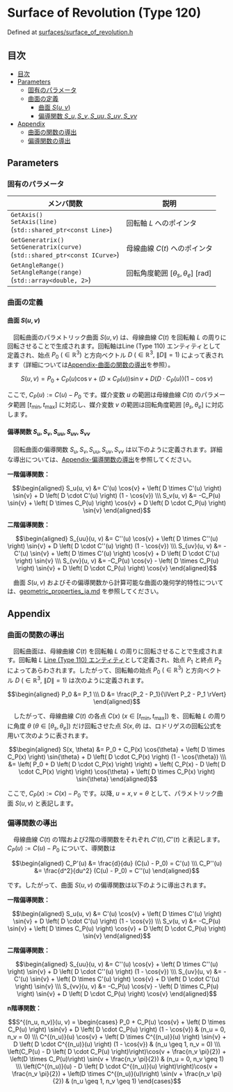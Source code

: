 # Surface of Revolution (Type 120)

Defined at [surfaces/surface_of_revolution.h](./../../../include/igesio/entities/surfaces/surface_of_revolution.h)

## 目次

- [目次](#目次)
- [Parameters](#parameters)
  - [固有のパラメータ](#固有のパラメータ)
  - [曲面の定義](#曲面の定義)
    - [曲面 $S(u, v)$](#曲面-su-v)
    - [偏導関数 $S\_u, S\_v, S\_{uu}, S\_{uv}, S\_{vv}$](#偏導関数-s_u-s_v-s_uu-s_uv-s_vv)
- [Appendix](#appendix)
  - [曲面の関数の導出](#曲面の関数の導出)
  - [偏導関数の導出](#偏導関数の導出)

## Parameters

### 固有のパラメータ

| メンバ関数 | 説明 |
|---|---|
| `GetAxis()` <br> `SetAxis(line)` <br> (`std::shared_ptr<const Line>`) | 回転軸 $L$ へのポインタ |
| `GetGeneratrix()` <br> `SetGeneratrix(curve)` <br> (`std::shared_ptr<const ICurve>`) | 母線曲線 $C(t)$ へのポインタ |
| `GetAngleRange()` <br> `SetAngleRange(range)` <br> (`std::array<double, 2>`) | 回転角度範囲 $[\theta_s, \theta_e]$ [rad] |

### 曲面の定義

#### 曲面 $S(u, v)$

　回転曲面のパラメトリック曲面 $S(u, v)$ は、母線曲線 $C(t)$ を回転軸 $L$ の周りに回転させることで生成されます。回転軸はLine (Type 110) エンティティとして定義され、始点 $P_0 \ (\in \mathbb{R}^3)$ と方向ベクトル $D \ (\in \mathbb{R}^3,\ \lVert D \rVert = 1)$ によって表されます（詳細については[Appendix-曲面の関数の導出](#曲面の関数の導出)を参照）。

$$S(u, v) = P_0 + C_P(u) \cos{v} + \left( D \times C_P(u) \right) \sin{v} + D \left( D \cdot C_P(u) \right) (1 - \cos{v})$$

ここで, $C_P(u) := C(u) - P_0$ です。媒介変数 $u$ の範囲は母線曲線 $C(t)$ のパラメータ範囲 $[t_{\text{min}}, t_{\text{max}}]$ に対応し、媒介変数 $v$ の範囲は回転角度範囲 $[\theta_s, \theta_e]$ に対応します。

#### 偏導関数 $S_u, S_v, S_{uu}, S_{uv}, S_{vv}$

　回転曲面の偏導関数 $S_u, S_v, S_{uu}, S_{uv}, S_{vv}$ は以下のように定義されます。詳細な導出については、[Appendix-偏導関数の導出](#偏導関数の導出)を参照してください。

**一階偏導関数：**

$$\begin{aligned}
    S_u(u, v) &= C'(u) \cos{v} + \left( D \times C'(u) \right) \sin{v} + D \left( D \cdot C'(u) \right) (1 - \cos{v}) \\\
    S_v(u, v) &= -C_P(u) \sin{v} + \left( D \times C_P(u) \right) \cos{v} + D \left( D \cdot C_P(u) \right) \sin{v}
\end{aligned}$$

**二階偏導関数：**

$$\begin{aligned}
    S_{uu}(u, v) &= C''(u) \cos{v} + \left( D \times C''(u) \right) \sin{v} + D \left( D \cdot C''(u) \right) (1 - \cos{v}) \\\
    S_{uv}(u, v) &= -C'(u) \sin{v} + \left( D \times C'(u) \right) \cos{v} + D \left( D \cdot C'(u) \right) \sin{v} \\\
    S_{vv}(u, v) &= -C_P(u) \cos{v} - \left( D \times C_P(u) \right) \sin{v} + D \left( D \cdot C_P(u) \right) \cos{v}
\end{aligned}$$

　曲面 $S(u,v)$ およびその偏導関数から計算可能な曲面の幾何学的特性については、[geometric_properties_ja.md](./../geometric_properties_ja.md#曲面の幾何学的特性) を参照してください。

## Appendix

### 曲面の関数の導出

　回転曲面は、母線曲線 $C(t)$ を回転軸 $L$ の周りに回転させることで生成されます。回転軸 $L$ [Line (Type 110) エンティティ](./../curves/110_line_ja.md)として定義され、始点 $P_1$ と終点 $P_2$ によってあらわされます。したがって、回転軸の始点 $P_0 \ (\in \mathbb{R}^3)$ と方向ベクトル $D \ (\in \mathbb{R}^3,\ \lVert D \rVert = 1)$ は次のように定義されます。

$$\begin{aligned}
    P_0 &= P_1 \\\
    D &= \frac{P_2 - P_1}{\lVert P_2 - P_1 \rVert}
\end{aligned}$$

　したがって、母線曲線 $C(t)$ の各点 $C(x) \ (x \in [t_{\text{min}}, t_{\text{max}}])$ を、回転軸 $L$ の周りに角度 $\theta \ ( \theta \in [\theta_s, \theta_e])$ だけ回転させた点 $S(x, \theta)$ は、ロドリゲスの回転公式を用いて次のように表されます。

$$\begin{aligned}
    S(x, \theta) &= P_0 + C_P(x) \cos{\theta} + \left( D \times C_P(x) \right) \sin{\theta} + D \left( D \cdot C_P(x) \right) (1 - \cos{\theta})  \\\
    &= \left( P_0 + D \left( D \cdot C_P(x) \right) \right) + \left( C_P(x) - D \left( D \cdot C_P(x) \right) \right) \cos{\theta} + \left( D \times C_P(x) \right) \sin{\theta}
\end{aligned}$$

ここで, $C_P(x) := C(x) - P_0$ です。以降, $u = x, v = \theta$ として、パラメトリック曲面 $S(u, v)$ と表記します。

### 偏導関数の導出

　母線曲線 $C(t)$ の1階および2階の導関数をそれぞれ $C'(t), C''(t)$ と表記します。 $C_P(u) := C(u) - P_0$ について、導関数は

$$\begin{aligned}
    C_P'(u) &= \frac{d}{du} (C(u) - P_0) = C'(u) \\\
    C_P''(u) &= \frac{d^2}{du^2} (C(u) - P_0) = C''(u)
\end{aligned}$$

です。したがって、曲面 $S(u, v)$ の偏導関数は以下のように導出されます。

**一階偏導関数：**

$$\begin{aligned}
    S_u(u, v) &= C'(u) \cos{v} + \left( D \times C'(u) \right) \sin{v} + D \left( D \cdot C'(u) \right) (1 - \cos{v}) \\\
    S_v(u, v) &= -C_P(u) \sin{v} + \left( D \times C_P(u) \right) \cos{v} + D \left( D \cdot C_P(u) \right) \sin{v}
\end{aligned}$$

**二階偏導関数：**

$$\begin{aligned}
    S_{uu}(u, v) &= C''(u) \cos{v} + \left( D \times C''(u) \right) \sin{v} + D \left( D \cdot C''(u) \right) (1 - \cos{v}) \\\
    S_{uv}(u, v) &= -C'(u) \sin{v} + \left( D \times C'(u) \right) \cos{v} + D \left( D \cdot C'(u) \right) \sin{v} \\\
    S_{vv}(u, v) &= -C_P(u) \cos{v} - \left( D \times C_P(u) \right) \sin{v} + D \left( D \cdot C_P(u) \right) \cos{v}
\end{aligned}$$

**n階導関数：**

$$S^{(n_u, n_v)}(u, v) = \begin{cases}
    P_0 + C_P(u) \cos{v} + \left( D \times C_P(u) \right) \sin{v} + D \left( D \cdot C_P(u) \right) (1 - \cos{v}) & (n_u = 0, n_v = 0) \\\
    C^{(n_u)}(u) \cos{v} + \left( D \times C^{(n_u)}(u) \right) \sin{v} + D \left( D \cdot C^{(n_u)}(u) \right) (1 - \cos{v}) & (n_u \geq 1, n_v = 0) \\\
    \left(C_P(u) - D \left( D \cdot C_P(u) \right)\right)\cos(v + \frac{n_v \pi}{2}) + \left(D \times C_P(u)\right) \sin(v + \frac{n_v \pi}{2}) & (n_u = 0, n_v \geq 1) \\\
    \left(C^{(n_u)}(u) - D \left( D \cdot C^{(n_u)}(u) \right)\right)\cos(v + \frac{n_v \pi}{2}) + \left(D \times C^{(n_u)}(u)\right) \sin(v + \frac{n_v \pi}{2}) & (n_u \geq 1, n_v \geq 1)
\end{cases}$$


